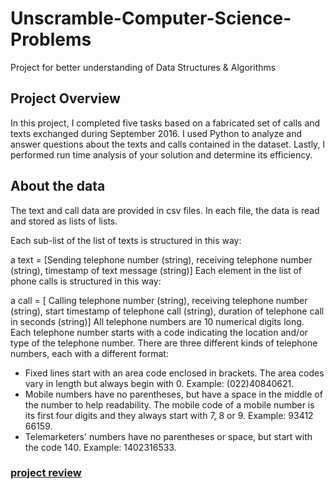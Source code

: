 # Unscramble-Computer-Science-Problems
Project for better understanding of Data Structures &amp; Algorithms

## Project Overview
In this project, I completed five tasks based on a fabricated set of calls and texts exchanged during September 2016. I used Python to analyze and answer questions about the texts and calls contained in the dataset. Lastly, I performed run time analysis of your solution and determine its efficiency.

## About the data
The text and call data are provided in csv files. In each file, the data is read and stored as lists of lists.

Each sub-list of the list of texts is structured in this way:

a text = [Sending telephone number (string),
        receiving telephone number (string),
        timestamp of text message (string)]
Each element in the list of phone calls is structured in this way:

a call = [   Calling telephone number (string), 
        receiving telephone number (string), 
        start timestamp of telephone call (string),
        duration of telephone call in seconds (string)]
All telephone numbers are 10 numerical digits long. Each telephone number starts with a code indicating the location and/or type of the telephone number. There are three different kinds of telephone numbers, each with a different format:

- Fixed lines start with an area code enclosed in brackets. The area codes vary in length but always begin with 0. Example: (022)40840621.
- Mobile numbers have no parentheses, but have a space in the middle of the number to help readability. The mobile code of a mobile number is its first four digits and they always start with 7, 8 or 9. Example: 93412 66159.
- Telemarketers' numbers have no parentheses or space, but start with the code 140. Example: 1402316533.


### [project review](https://review.udacity.com/#!/reviews/1762683)
